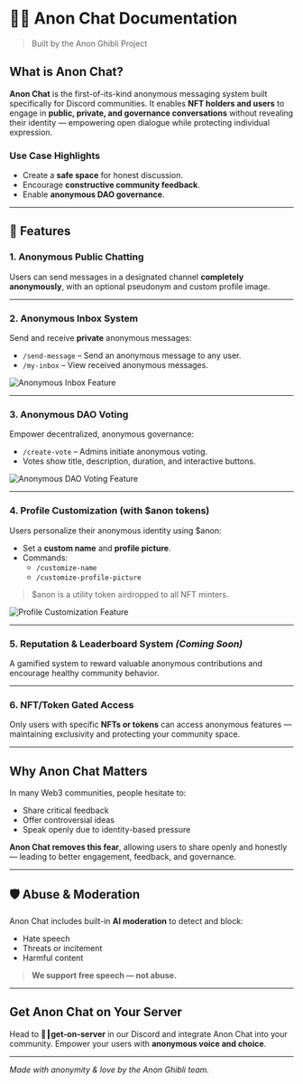 # 🕵️‍♂️ Anon Chat Documentation
> Built by the Anon Ghibli Project

## What is Anon Chat?
**Anon Chat** is the first-of-its-kind anonymous messaging system built specifically for Discord communities. It enables **NFT holders and users** to engage in **public, private, and governance conversations** without revealing their identity — empowering open dialogue while protecting individual expression.

### Use Case Highlights
- Create a **safe space** for honest discussion.
- Encourage **constructive community feedback**.
- Enable **anonymous DAO governance**.

---

## 🧩 Features

### 1. Anonymous Public Chatting
Users can send messages in a designated channel **completely anonymously**, with an optional pseudonym and custom profile image.

---

### 2. Anonymous Inbox System
Send and receive **private** anonymous messages:
- `/send-message` – Send an anonymous message to any user.
- `/my-inbox` – View received anonymous messages.

![Anonymous Inbox Feature](<INSERT_IMAGE_URL_OR_PATH>)

---

### 3. Anonymous DAO Voting
Empower decentralized, anonymous governance:
- `/create-vote` – Admins initiate anonymous voting.
- Votes show title, description, duration, and interactive buttons.

![Anonymous DAO Voting Feature](<INSERT_IMAGE_URL_OR_PATH>)

---

### 4. Profile Customization (with $anon tokens)
Users personalize their anonymous identity using $anon:
- Set a **custom name** and **profile picture**.
- Commands:
  - `/customize-name`
  - `/customize-profile-picture`

> $anon is a utility token airdropped to all NFT minters.

![Profile Customization Feature](<INSERT_IMAGE_URL_OR_PATH>)

---

### 5. Reputation & Leaderboard System *(Coming Soon)*
A gamified system to reward valuable anonymous contributions and encourage healthy community behavior.

---

### 6. NFT/Token Gated Access
Only users with specific **NFTs or tokens** can access anonymous features — maintaining exclusivity and protecting your community space.

---

## Why Anon Chat Matters
In many Web3 communities, people hesitate to:
- Share critical feedback
- Offer controversial ideas
- Speak openly due to identity-based pressure

**Anon Chat removes this fear**, allowing users to share openly and honestly — leading to better engagement, feedback, and governance.

---

## 🛡️ Abuse & Moderation
Anon Chat includes built-in **AI moderation** to detect and block:
- Hate speech
- Threats or incitement
- Harmful content

> **We support free speech — not abuse.**

---

## Get Anon Chat on Your Server
Head to **🤖┃get-on-server** in our Discord and integrate Anon Chat into your community. Empower your users with **anonymous voice and choice**.

---

*Made with anonymity & love by the Anon Ghibli team.*
